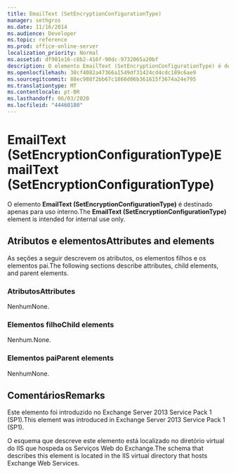 ```yaml
---
title: EmailText (SetEncryptionConfigurationType)
manager: sethgros
ms.date: 11/16/2014
ms.audience: Developer
ms.topic: reference
ms.prod: office-online-server
localization_priority: Normal
ms.assetid: df981e16-c8b2-416f-90dc-9732065a20bf
description: O elemento EmailText (SetEncryptionConfigurationType) é destinado apenas para uso interno.
ms.openlocfilehash: 38cf4082a47366a1549df31424cd4cdc189c6ae9
ms.sourcegitcommit: 88ec988f2bb67c1866d06b361615f3674a24e795
ms.translationtype: MT
ms.contentlocale: pt-BR
ms.lasthandoff: 06/03/2020
ms.locfileid: "44460180"
---
```

# <a name="emailtext-setencryptionconfigurationtype"></a><span data-ttu-id="75fb2-103">EmailText (SetEncryptionConfigurationType)</span><span class="sxs-lookup"><span data-stu-id="75fb2-103">EmailText (SetEncryptionConfigurationType)</span></span>

<span data-ttu-id="75fb2-104">O elemento **EmailText (SetEncryptionConfigurationType)** é destinado apenas para uso interno.</span><span class="sxs-lookup"><span data-stu-id="75fb2-104">The **EmailText (SetEncryptionConfigurationType)** element is intended for internal use only.</span></span> 

## <a name="attributes-and-elements"></a><span data-ttu-id="75fb2-105">Atributos e elementos</span><span class="sxs-lookup"><span data-stu-id="75fb2-105">Attributes and elements</span></span>

<span data-ttu-id="75fb2-106">As seções a seguir descrevem os atributos, os elementos filhos e os elementos pai.</span><span class="sxs-lookup"><span data-stu-id="75fb2-106">The following sections describe attributes, child elements, and parent elements.</span></span>
  
### <a name="attributes"></a><span data-ttu-id="75fb2-107">Atributos</span><span class="sxs-lookup"><span data-stu-id="75fb2-107">Attributes</span></span>

<span data-ttu-id="75fb2-108">Nenhum</span><span class="sxs-lookup"><span data-stu-id="75fb2-108">None.</span></span>
  
### <a name="child-elements"></a><span data-ttu-id="75fb2-109">Elementos filho</span><span class="sxs-lookup"><span data-stu-id="75fb2-109">Child elements</span></span>

<span data-ttu-id="75fb2-110">Nenhum.</span><span class="sxs-lookup"><span data-stu-id="75fb2-110">None.</span></span>
  
### <a name="parent-elements"></a><span data-ttu-id="75fb2-111">Elementos pai</span><span class="sxs-lookup"><span data-stu-id="75fb2-111">Parent elements</span></span>

<span data-ttu-id="75fb2-112">Nenhum</span><span class="sxs-lookup"><span data-stu-id="75fb2-112">None.</span></span>
  
## <a name="remarks"></a><span data-ttu-id="75fb2-113">Comentários</span><span class="sxs-lookup"><span data-stu-id="75fb2-113">Remarks</span></span>

<span data-ttu-id="75fb2-114">Este elemento foi introduzido no Exchange Server 2013 Service Pack 1 (SP1).</span><span class="sxs-lookup"><span data-stu-id="75fb2-114">This element was introduced in Exchange Server 2013 Service Pack 1 (SP1).</span></span>
  
<span data-ttu-id="75fb2-115">O esquema que descreve este elemento está localizado no diretório virtual do IIS que hospeda os Serviços Web do Exchange.</span><span class="sxs-lookup"><span data-stu-id="75fb2-115">The schema that describes this element is located in the IIS virtual directory that hosts Exchange Web Services.</span></span>
  

